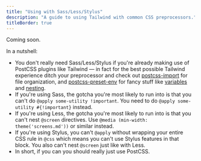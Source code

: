 ```yaml
---
title: "Using with Sass/Less/Stylus"
description: "A guide to using Tailwind with common CSS preprocessors."
titleBorder: true
---
```


Coming soon.

In a nutshell:

- You don't really need Sass/Less/Stylus if you're already making use of PostCSS plugins like Tailwind — in fact for the best possible Tailwind experience ditch your preprocessor and check out [postcss-import](https://github.com/postcss/postcss-import) for file organization, and [postcss-preset-env](https://preset-env.cssdb.org/) for fancy stuff like [variables](https://preset-env.cssdb.org/features#custom-properties) and [nesting](https://preset-env.cssdb.org/features#nesting-rules).
- If you're using Sass, the gotcha you're most likely to run into is that you can't do `@apply some-utility !important`. You need to do `@apply some-utility #{!important}` instead.
- If you're using Less, the gotcha you're most likely to run into is that you can't nest `@screen` directives. Use `@media (min-width: theme('screens.md'))` or similar instead.
- If you're using Stylus, you can't `@apply` without wrapping your entire CSS rule in `@css` which means you can't use Stylus features in that block. You also can't nest `@screen` just like with Less.
- In short, if you can you should really just use PostCSS.
